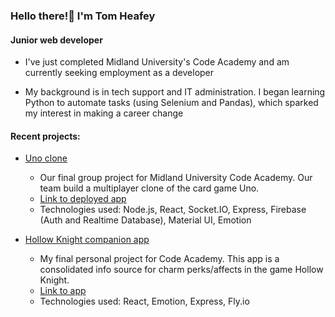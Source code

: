 ### Hello there!👋 I'm Tom Heafey

#### Junior web developer

- I've just completed Midland University's Code Academy and am currently seeking employment as a developer

- My background is in tech support and IT administration. I began learning Python to automate tasks (using Selenium and Pandas), which sparked my interest in making a career change

#### Recent projects:

- [Uno clone](https://github.com/tomheafey/Uno-Game-C11)
  - Our final group project for Midland University Code Academy. Our team build a multiplayer clone of the card game Uno.
  - [Link to deployed app](https://uno-clone-heafey.fly.dev/)
  - Technologies used: Node.js, React, Socket.IO, Express, Firebase (Auth and Realtime Database), Material UI, Emotion

- [Hollow Knight companion app](https://github.com/tomheafey/hk-app)
  - My final personal project for Code Academy. This app is a consolidated info source for charm perks/affects in the game Hollow Knight.
  - [Link to app](https://hk-app.fly.dev/)
  - Technologies used: React, Emotion, Express, Fly.io

<!--
**tomheafey/tomheafey** is a ✨ _special_ ✨ repository because its `README.md` (this file) appears on your GitHub profile.

Here are some ideas to get you started:

- 🔭 I’m currently working on ...
- 🌱 I’m currently learning ...
- 👯 I’m looking to collaborate on ...
- 🤔 I’m looking for help with ...
- 💬 Ask me about ...
- 📫 How to reach me: ...
- 😄 Pronouns: ...
- ⚡ Fun fact: ...
-->
